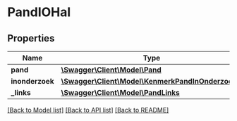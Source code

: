 # PandIOHal

## Properties
Name | Type | Description | Notes
------------ | ------------- | ------------- | -------------
**pand** | [**\Swagger\Client\Model\Pand**](Pand.md) |  | 
**inonderzoek** | [**\Swagger\Client\Model\KenmerkPandInOnderzoek[]**](KenmerkPandInOnderzoek.md) |  | [optional] 
**_links** | [**\Swagger\Client\Model\PandLinks**](PandLinks.md) |  | [optional] 

[[Back to Model list]](../../README.md#documentation-for-models) [[Back to API list]](../../README.md#documentation-for-api-endpoints) [[Back to README]](../../README.md)

